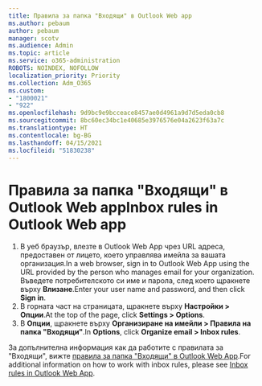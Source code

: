 ```yaml
---
title: Правила за папка "Входящи" в Outlook Web app
ms.author: pebaum
author: pebaum
manager: scotv
ms.audience: Admin
ms.topic: article
ms.service: o365-administration
ROBOTS: NOINDEX, NOFOLLOW
localization_priority: Priority
ms.collection: Adm_O365
ms.custom:
- "1800021"
- "922"
ms.openlocfilehash: 9d9bc9e9bcceace8457ae0d4961a9d7d5eda0cb8
ms.sourcegitcommit: 8bc60ec34bc1e40685e3976576e04a2623f63a7c
ms.translationtype: HT
ms.contentlocale: bg-BG
ms.lasthandoff: 04/15/2021
ms.locfileid: "51830238"
---
```

# <a name="inbox-rules-in-outlook-web-app"></a><span data-ttu-id="51fc5-102">Правила за папка "Входящи" в Outlook Web app</span><span class="sxs-lookup"><span data-stu-id="51fc5-102">Inbox rules in Outlook Web app</span></span>

1. <span data-ttu-id="51fc5-103">В уеб браузър, влезте в Outlook Web App чрез URL адреса, предоставен от лицето, което управлява имейла за вашата организация.</span><span class="sxs-lookup"><span data-stu-id="51fc5-103">In a web browser, sign in to Outlook Web App using the URL provided by the person who manages email for your organization.</span></span> <span data-ttu-id="51fc5-104">Въведете потребителското си име и парола, след което щракнете върху **Влизане**.</span><span class="sxs-lookup"><span data-stu-id="51fc5-104">Enter your user name and password, and then click **Sign in**.</span></span>
2. <span data-ttu-id="51fc5-105">В горната част на страницата, щракнете върху **Настройки > Опции**.</span><span class="sxs-lookup"><span data-stu-id="51fc5-105">At the top of the page, click **Settings > Options**.</span></span>
3. <span data-ttu-id="51fc5-106">В **Опции**, щракнете върху **Организиране на имейли > Правила на папка "Входящи"**.</span><span class="sxs-lookup"><span data-stu-id="51fc5-106">In **Options**, click **Organize email > Inbox rules**.</span></span>

<span data-ttu-id="51fc5-107">За допълнителна информация как да работите с правилата за "Входящи", вижте [правила за папка "Входящи" в Outlook Web App](https://support.office.com/article/inbox-rules-in-outlook-web-app-edea3d17-00c9-434b-b9b7-26ee8d9f5622).</span><span class="sxs-lookup"><span data-stu-id="51fc5-107">For additional information on how to work with inbox rules, please see [Inbox rules in Outlook Web App](https://support.office.com/article/inbox-rules-in-outlook-web-app-edea3d17-00c9-434b-b9b7-26ee8d9f5622).</span></span>
